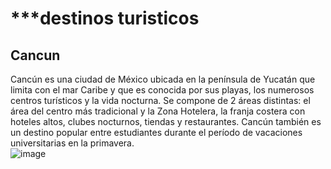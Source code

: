 # ***destinos turisticos 
## Cancun
Cancún es una ciudad de México ubicada en la península de Yucatán que limita con el mar Caribe y que es conocida por sus playas, los numerosos centros turísticos y la vida nocturna. Se compone de 2 áreas distintas: el área del centro más tradicional y la Zona Hotelera, la franja costera con hoteles altos, clubes nocturnos, tiendas y restaurantes. Cancún también es un destino popular entre estudiantes durante el período de vacaciones universitarias en la primavera.   
![image](https://user-images.githubusercontent.com/99847355/165147808-bafc13a7-dc5b-48c5-8c24-a419f33e040a.png)

